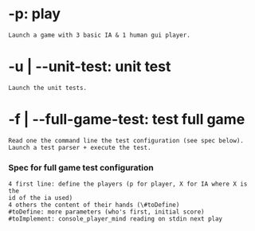 # -p: play
    Launch a game with 3 basic IA & 1 human gui player.

# -u | --unit-test: unit test
    Launch the unit tests.

# -f | --full-game-test: test full game
    Read one the command line the test configuration (see spec below).
    Launch a test parser + execute the test.

### Spec for full game test configuration
    4 first line: define the players (p for player, X for IA where X is the 
    id of the ia used)
    4 others the content of their hands (\#toDefine)
    #toDefine: more parameters (who's first, initial score)
    #toImplement: console_player_mind reading on stdin next play 

